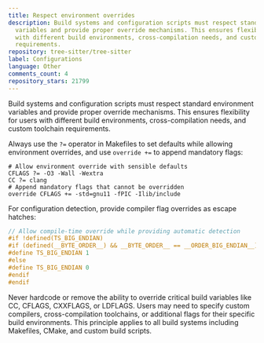 ```yaml
---
title: Respect environment overrides
description: Build systems and configuration scripts must respect standard environment
  variables and provide proper override mechanisms. This ensures flexibility for users
  with different build environments, cross-compilation needs, and custom toolchain
  requirements.
repository: tree-sitter/tree-sitter
label: Configurations
language: Other
comments_count: 4
repository_stars: 21799
---
```


Build systems and configuration scripts must respect standard environment variables and provide proper override mechanisms. This ensures flexibility for users with different build environments, cross-compilation needs, and custom toolchain requirements.

Always use the `?=` operator in Makefiles to set defaults while allowing environment overrides, and use `override +=` to append mandatory flags:

```make
# Allow environment override with sensible defaults
CFLAGS ?= -O3 -Wall -Wextra
CC ?= clang
# Append mandatory flags that cannot be overridden
override CFLAGS += -std=gnu11 -fPIC -Ilib/include
```

For configuration detection, provide compiler flag overrides as escape hatches:

```c
// Allow compile-time override while providing automatic detection
#if !defined(TS_BIG_ENDIAN)
#if (defined(__BYTE_ORDER__) && __BYTE_ORDER__ == __ORDER_BIG_ENDIAN__)
#define TS_BIG_ENDIAN 1
#else  
#define TS_BIG_ENDIAN 0
#endif
#endif
```

Never hardcode or remove the ability to override critical build variables like CC, CFLAGS, CXXFLAGS, or LDFLAGS. Users may need to specify custom compilers, cross-compilation toolchains, or additional flags for their specific build environments. This principle applies to all build systems including Makefiles, CMake, and custom build scripts.